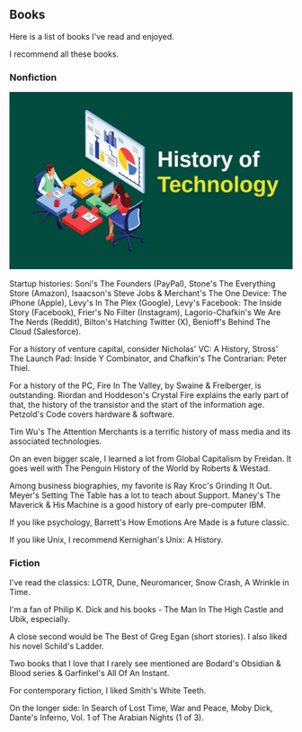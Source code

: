 ## Books

Here is a list of books I've read and enjoyed.

I recommend all these books.

### Nonfiction

![history of technology](history_technology.png)

Startup histories: Soni's The Founders (PayPal), Stone's The Everything Store (Amazon), Isaacson's Steve Jobs & Merchant's The One Device: The iPhone (Apple), Levy's In The Plex (Google), Levy's Facebook: The Inside Story (Facebook), Frier's No Filter (Instagram), Lagorio-Chafkin's We Are The Nerds (Reddit), Bilton's Hatching Twitter (X), Benioff's Behind The Cloud (Salesforce).

For a history of venture capital, consider Nicholas' VC: A History, Stross' The Launch Pad: Inside Y Combinator, and Chafkin's The Contrarian: Peter Thiel.

For a history of the PC, Fire In The Valley, by Swaine & Freiberger, is outstanding. Riordan and Hoddeson's Crystal Fire explains the early part of that, the history of the transistor and the start of the information age. Petzold's Code covers hardware & software.


Tim Wu's The Attention Merchants is a terrific history of mass media and its associated technologies.

On an even bigger scale, I learned a lot from Global Capitalism by Freidan. It goes well with The Penguin History of the World by Roberts & Westad.

Among business biographies, my favorite is Ray Kroc's Grinding It Out. Meyer's Setting The Table has a lot to teach about Support. Maney's The Maverick & His Machine is a good history of early pre-computer IBM.

If you like psychology, Barrett's How Emotions Are Made is a future classic.

If you like Unix, I recommend Kernighan's Unix: A History.

### Fiction

I've read the classics: LOTR, Dune, Neuromancer, Snow Crash, A Wrinkle in Time.

I'm a fan of Philip K. Dick and his books - The Man In The High Castle and Ubik, especially.

A close second would be The Best of Greg Egan (short stories). I also liked his novel Schild's Ladder.

Two books that I love that I rarely see mentioned are Bodard's Obsidian & Blood series & Garfinkel's All Of An Instant.

For contemporary fiction, I liked Smith's White Teeth.

On the longer side: In Search of Lost Time, War and Peace, Moby Dick, Dante's Inferno, Vol. 1 of The Arabian Nights (1 of 3). 
